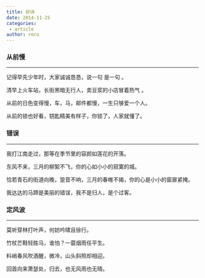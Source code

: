 ```yaml
---
title: 好诗
date: 2014-11-25
categories:
 - article
author: reco
---
```


### 从前慢

---

记得早先少年时，大家诚诚恳恳，说一句 是一句 。

清早上火车站，长街黑暗无行人，卖豆浆的小店冒着热气 。

从前的日色变得慢，车，马，邮件都慢，一生只够爱一个人。

从前的锁也好看，钥匙精美有样子，你锁了，人家就懂了。

### 错误

---

我打江南走过，那等在季节里的容颜如莲花的开落。

东风不来，三月的柳絮不飞，你的心如小小的寂寞的城。

恰若青石的街道向晚，跫音不响，三月的春帷不揭，你的心是小小的窗扉紧掩。

我达达的马蹄是美丽的错误，我不是归人，是个过客。

### 定风波

---

莫听穿林打叶声，何妨吟啸且徐行。

竹杖芒鞋轻胜马，谁怕？一蓑烟雨任平生。

料峭春风吹酒醒，微冷，山头斜照却相迎。

回首向来萧瑟处，归去，也无风雨也无晴。
